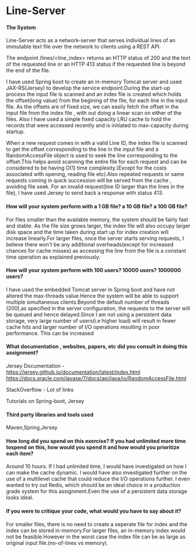 # Line-Server

#### The System
Line-Server acts as a network-server that serves individual lines of an immutable text file over the network to clients using a REST API.

The endpoint /lines/<line_index> returns an HTTP status of 200 and the text of the requested line or an HTTP 413 status if the requested line is beyond the end of the file.

I have used Spring boot to create an in-memory Tomcat server and used JAX-RS(Jersey) to develop the service endpoint.During the  start-up process the input file is scanned and an index file is created which holds the offset(long value) from the begining of the file, for each line in the input file. As the offsets are of fixed size, we can easily fetch the offset in the input file from the index file , with out doing a linear scan on either of the files. Also I have used a simple fixed capacity LRU cache to hold the records that were accessed recently and is initiated to max-capacity during startup.

When a new request comes in with a valid Line ID, the index file is scanned to get the offset corresponding to the line in the input file and a RandomAccessFile object is used to seek the line corresponding to the offset.This helps avoid scanning the entire file for each request and can be considered to be having O(1) time complexity.(Except for the costs associated with opening, reading file etc).Also repeated requests or same requests coming in quick succession will be served from the cache , avoiding file seek. For an invalid request(line ID larger than the lines in the file), I have used Jersey to send back a response with status 413.

#### How will your system perform with a 1 GB file? a 10 GB file? a 100 GB file?
For files smaller than the available memory, the system should be fairly fast and stable. As the file size grows larger, the index file will also occupy larger disk space and the time taken during start up for index creation will increase linearly.For larger files, once the server starts serving requests, I believe there won't be any additional overheads(except for increased chances for cache misses) as accessing the line from the file is a constant time operation as explained previously.
#### How will your system perform with 100 users? 10000 users? 1000000 users?
I have used the embedded Tomcat server in Spring boot and have not altered the max-threads value.Hence the system will be able to support multiple simultaneous clients.Beyond the default number of threads (200),as specified in the server configuration, the requests to the server will be queued and hence delayed.Since I am not using a persistent data storage, very large number of users(i.e higher load) will result in fewer cache hits and larger number of I/O operations resulting in poor performance. 
This can be increased 
#### What documentation , websites, papers, etc did you consult in doing this assignment?
Jersey Documentation - https://jersey.github.io/documentation/latest/index.html
https://docs.oracle.com/javase/7/docs/api/java/io/RandomAccessFile.html

StackOverflow - Lot of links

Tutorials on Spring-boot, Jersey

#### Third party libraries and tools used
Maven,Spring,Jersey
#### How long did you spend on this exercise? If you had unlimited more time tospend on this, how would you spend it and how would you prioritize each item?
Around 10 hours. 
If I had unlimited time, I would have investigated on how I can make the cache dynamic.
I would have also investigated further on the use of a multilevel cache that could reduce the I/O operations further. I even wanted to try out Redis, which should be an ideal choice in a production grade system for this assignment.Even the use of a persistent data storage looks ideal.
#### If you were to critique your code, what would you have to say about it?
For smaller files, there is no need to create a seperate file for index and the index can be stored in-memory.For larger files, an in-memory index would not be feasible.However in the worst case the index file can be as large as original input file.(no-of-lines vs memory).
